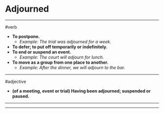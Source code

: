 # Adjourned
---
#verb
- **To postpone.**
	- _Example: The trial was adjourned for a week._
- **To defer; to put off temporarily or indefinitely.**
- **To end or suspend an event.**
	- _Example: The court will adjourn for lunch._
- **To move as a group from one place to another.**
	- _Example: After the dinner, we will adjourn to the bar._
---
#adjective
- **(of a meeting, event or trial) Having been adjourned; suspended or paused.**
---
---
